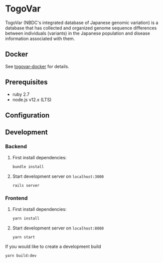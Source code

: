 # TogoVar

TogoVar (NBDC's integrated database of Japanese genomic variation) is a database that has collected and organized genome 
sequence differences between individuals (variants) in the Japanese population and disease information associated with 
them.

## Docker

See [togovar-docker](https://github.com/togovar/togovar-docker) for details.

## Prerequisites

* ruby 2.7
* node.js v12.x (LTS)

## Configuration

## Development

### Backend

1. First install dependencies:

    ```sh
    bundle install
    ```

1. Start development server on `localhost:3000`

    ```sh
    rails server
    ```

### Frontend

1. First install dependencies:

    ```sh
    yarn install
    ```

1. Start development server on `localhost:8080`

    ```sh
    yarn start
    ```

If you would like to create a development build

```sh
yarn build:dev
```

